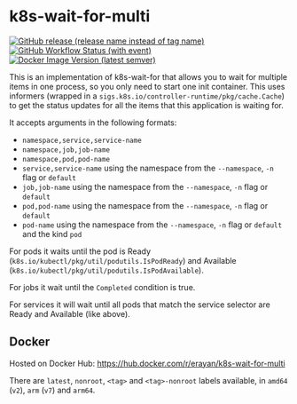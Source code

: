 # k8s-wait-for-multi

[![GitHub release (release name instead of tag name)](https://img.shields.io/github/v/release/erayan/k8s-wait-for-multi?logo=github)](https://github.com/EraYaN/k8s-wait-for-multi/releases) 
[![GitHub Workflow Status (with event)](https://img.shields.io/github/actions/workflow/status/erayan/k8s-wait-for-multi/release.yml?logo=githubactions)](https://github.com/EraYaN/k8s-wait-for-multi/actions/workflows/release.yml) [![Docker Image Version (latest semver)](https://img.shields.io/docker/v/erayan/k8s-wait-for-multi?sort=semver&logo=docker&label=docker)
](https://hub.docker.com/r/erayan/k8s-wait-for-multi)

This is an implementation of k8s-wait-for that allows you to wait for multiple items in one process, so you only need to start one init container.
This uses informers (wrapped in a `sigs.k8s.io/controller-runtime/pkg/cache.Cache`) to get the status updates for all the items that this application is waiting for.

It accepts arguments in the following formats:

- `namespace,service,service-name`
- `namespace,job,job-name`
- `namespace,pod,pod-name`
- `service,service-name` using the namespace from the `--namespace`, `-n` flag or `default`
- `job,job-name` using the namespace from the `--namespace`, `-n` flag or `default`
- `pod,pod-name` using the namespace from the `--namespace`, `-n` flag or `default`
- `pod-name` using the namespace from the `--namespace`, `-n` flag or `default` and the kind `pod` 

For pods it waits until the pod is Ready (`k8s.io/kubectl/pkg/util/podutils.IsPodReady`) and Available (`k8s.io/kubectl/pkg/util/podutils.IsPodAvailable`).

For jobs it wait until the `Completed` condition is true.

For services it will wait until all pods that match the service selector are Ready and Available (like above).

## Docker

Hosted on Docker Hub: https://hub.docker.com/r/erayan/k8s-wait-for-multi

There are `latest`, `nonroot`, `<tag>` and `<tag>-nonroot` labels available, in `amd64` (`v2`), `arm` (`v7`) and `arm64`.